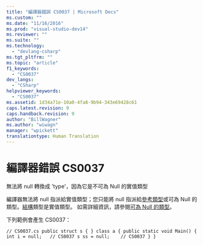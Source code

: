 ```yaml
---
title: "編譯器錯誤 CS0037 | Microsoft Docs"
ms.custom: ""
ms.date: "11/16/2016"
ms.prod: "visual-studio-dev14"
ms.reviewer: ""
ms.suite: ""
ms.technology: 
  - "devlang-csharp"
ms.tgt_pltfrm: ""
ms.topic: "article"
f1_keywords: 
  - "CS0037"
dev_langs: 
  - "CSharp"
helpviewer_keywords: 
  - "CS0037"
ms.assetid: 1d34a71e-10a0-4fa8-9b94-343e69428c61
caps.latest.revision: 9
caps.handback.revision: 9
author: "BillWagner"
ms.author: "wiwagn"
manager: "wpickett"
translationtype: Human Translation
---
```

# 編譯器錯誤 CS0037
無法將 null 轉換成 'type'，因為它是不可為 Null 的實值類型  
  
 編譯器無法將 null 指派給實值類型；您只能將 null 指派給[參考類型](../../csharp/language-reference/keywords/reference-types.md)或可為 Null 的類型。[結構](../../csharp/language-reference/keywords/struct.md)類型是實值類型。 如需詳細資訊，請參閱[可為 Null 的類型](../../csharp/programming-guide/nullable-types/index.md)。  
  
 下列範例會產生 CS0037：  
  
```  
// CS0037.cs public struct s { } class a { public static void Main() { int i = null;   // CS0037 s ss = null;    // CS0037 } }  
```